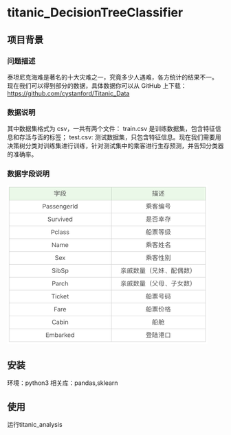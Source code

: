 # titanic_DecisionTreeClassifier
## 项目背景
### 问题描述
泰坦尼克海难是著名的十大灾难之一，究竟多少人遇难，各方统计的结果不一。
现在我们可以得到部分的数据，具体数据你可以从 GitHub 上下载：https://github.com/cystanford/Titanic_Data
### 数据说明
  其中数据集格式为 csv，一共有两个文件：
  train.csv 是训练数据集，包含特征信息和存活与否的标签；
  test.csv: 测试数据集，只包含特征信息。现在我们需要用决策树分类对训练集进行训练，针对测试集中的乘客进行生存预测，并告知分类器的准确率。
### 数据字段说明
![数据字段说明](https://github.com/Fennyhhh/titanic_DecisionTreeClassifier/blob/master/ID.png)

## 安装
环境：python3
相关库：pandas,sklearn
## 使用
运行titanic_analysis


